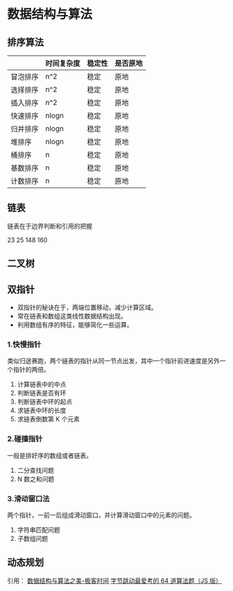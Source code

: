 # 数据结构与算法

## 排序算法

|          | 时间复杂度 | 稳定性 | 是否原地 |
| -------- | ---------- | ------ | -------- |
| 冒泡排序 | n^2        | 稳定   | 原地     |
| 选择排序 | n^2        | 稳定   | 原地     |
| 插入排序 | n^2        | 稳定   | 原地     |
| 快速排序 | nlogn      | 稳定   | 原地     |
| 归并排序 | nlogn      | 稳定   | 原地     |
| 堆排序   | nlogn      | 稳定   | 原地     |
| 桶排序   | n          | 稳定   | 原地     |
| 基数排序 | n          | 稳定   | 原地     |
| 计数排序 | n          | 稳定   | 原地     |

## 链表

链表在于边界判断和引用的把握

23 25 148 160

## 二叉树

## 双指针

- 双指针的秘诀在于，两端位置移动，减少计算区域。
- 常在链表和数组这类线性数据结构出现。
- 利用数组有序的特征，能够简化一些运算。

### 1.快慢指针

类似归途赛跑，两个链表的指针从同一节点出发，其中一个指针前进速度是另外一个指针的两倍。

1. 计算链表中的中点
2. 判断链表是否有环
3. 判断链表中环的起点
4. 求链表中环的长度
5. 求链表倒数第 K 个元素

### 2.碰撞指针

一般是排好序的数组或者链表。

1. 二分查找问题
2. N 数之和问题

### 3.滑动窗口法

两个指针，一前一后组成滑动窗口，并计算滑动窗口中的元素的问题。

1. 字符串匹配问题
2. 子数组问题

## 动态规划

引用：
[数据结构与算法之美-极客时间](https://time.geekbang.org/column/intro/126)
[字节跳动最爱考的 64 道算法题（JS 版）](https://juejin.cn/post/6947842412102287373)
